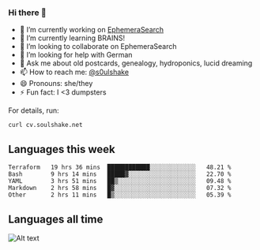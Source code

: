### Hi there 👋

<!--
**soulshake/soulshake** is a ✨ _special_ ✨ repository because its `README.md` (this file) appears on your GitHub profile.

Here are some ideas to get you started:

- 🔭 I’m currently working on ...
- 🌱 I’m currently learning ...
- 👯 I’m looking to collaborate on ...
- 🤔 I’m looking for help with ...
- 💬 Ask me about ...
- 📫 How to reach me: ...
- 😄 Pronouns: ...
- ⚡ Fun fact: ...
-->


- 🔭 I’m currently working on [EphemeraSearch](https://www.ephemerasearch.com/)
- 🌱 I’m currently learning BRAINS!
- 👯 I’m looking to collaborate on EphemeraSearch
- 🤔 I’m looking for help with German
- 💬 Ask me about old postcards, genealogy, hydroponics, lucid dreaming
- 📫 How to reach me: [@s0ulshake](https://twitter.com/soulshake)
- 😄 Pronouns: she/they
- ⚡ Fun fact: I <3 dumpsters

For details, run:

```
curl cv.soulshake.net
```

## Languages this week

<!--START_SECTION:waka-->
```text
Terraform   19 hrs 36 mins  ████████████░░░░░░░░░░░░░   48.21 % 
Bash        9 hrs 14 mins   █████▓░░░░░░░░░░░░░░░░░░░   22.70 % 
YAML        3 hrs 51 mins   ██▒░░░░░░░░░░░░░░░░░░░░░░   09.48 % 
Markdown    2 hrs 58 mins   █▓░░░░░░░░░░░░░░░░░░░░░░░   07.32 % 
Other       2 hrs 11 mins   █▒░░░░░░░░░░░░░░░░░░░░░░░   05.39 % 
```
<!--END_SECTION:waka-->

## Languages all time
![Alt text](https://wakatime.com/share/@aj/6aa10b67-a5e9-4fb1-acaf-8692f4385172.svg)
